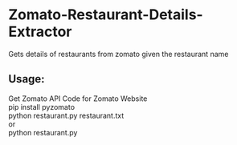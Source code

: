 # Zomato-Restaurant-Details-Extractor
Gets details of restaurants from zomato given the restaurant name
## Usage:
Get Zomato API Code for Zomato Website  
pip install pyzomato  
python restaurant.py restaurant.txt  
   or  
python restaurant.py  
<Enter Restaurant Name>  
